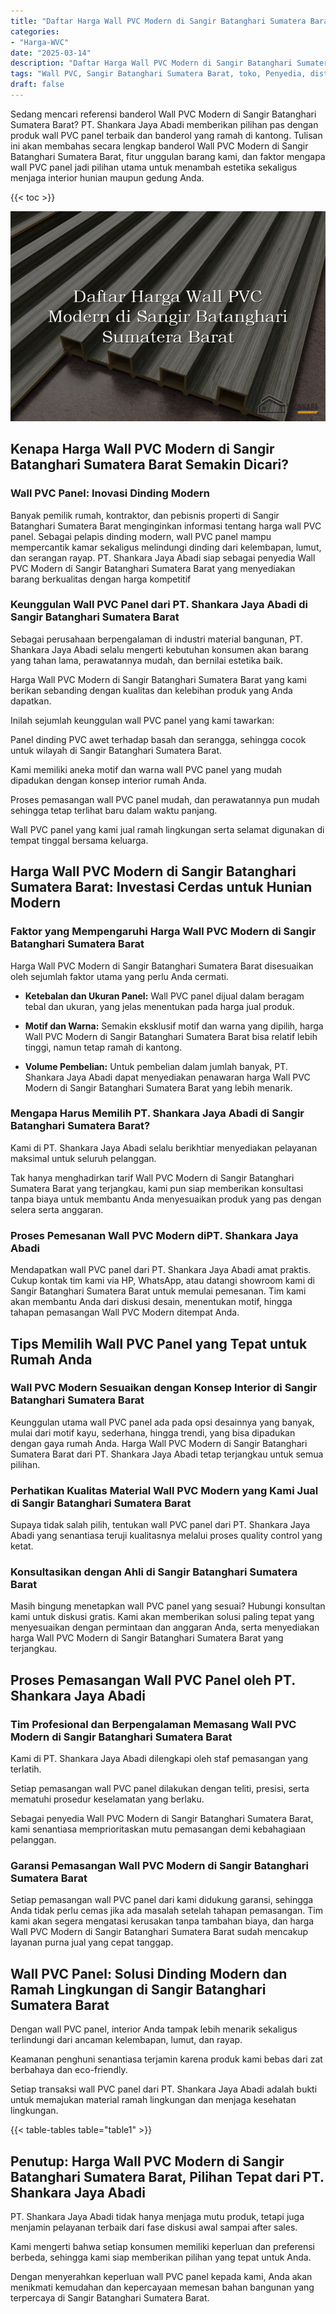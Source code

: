 ```yaml
---
title: "Daftar Harga Wall PVC Modern di Sangir Batanghari Sumatera Barat"
categories: 
- "Harga-WVC"
date: "2025-03-14"
description: "Daftar Harga Wall PVC Modern di Sangir Batanghari Sumatera Barat untuk tempat tinggal, office, serta ritel. Panel unggulan, pilihan motif, warna menarik, dengan layanan pemasangan oleh tenaga ahli ahli dan garansi resmi!|Layanan penjualan Wall PVC Modern di Sangir Batanghari Sumatera Barat untuk keperluan hunian, office, atau ritel, dengan produk terbaik dan instalasi oleh tim berpengalaman serta garansi resmi.|Pilihan Wall PVC Modern di Sangir Batanghari Sumatera Barat yang terpercaya bagi rumah, kantor, dan ritel, bersama panel terbaik dan pemasangan ditangani oleh tenaga ahli berpengalaman dan kepastian resmi.|Penjualan Wall PVC Modern di Sangir Batanghari Sumatera Barat bagi rumah, office, serta toko, dengan material berkualitas dan penempatan dikerjakan oleh teknisi profesional, lengkap beserta kepastian resmi.}"
tags: "Wall PVC, Sangir Batanghari Sumatera Barat, toko, Penyedia, distributor"
draft: false
---
```


Sedang mencari referensi banderol Wall PVC Modern di Sangir Batanghari Sumatera Barat? PT. Shankara Jaya Abadi memberikan pilihan pas dengan produk wall PVC panel terbaik dan banderol yang ramah di kantong. Tulisan ini akan membahas secara lengkap banderol Wall PVC Modern di Sangir Batanghari Sumatera Barat, fitur unggulan barang kami, dan faktor mengapa wall PVC panel jadi pilihan utama untuk menambah estetika sekaligus menjaga interior hunian maupun gedung Anda.

{{< toc >}}

![Daftar Harga Wall PVC Modern di Sangir Batanghari Sumatera Barat](/images/Harga-WVC/Daftar-Harga-Wall-PVC-Modern-di-Sangir-Batanghari-Sumatera-Barat.png)


## Kenapa Harga Wall PVC Modern di Sangir Batanghari Sumatera Barat Semakin Dicari?

### Wall PVC Panel: Inovasi Dinding Modern

Banyak pemilik rumah, kontraktor, dan pebisnis properti di Sangir Batanghari Sumatera Barat menginginkan informasi tentang harga wall PVC panel. Sebagai pelapis dinding modern, wall PVC panel mampu mempercantik kamar sekaligus melindungi dinding dari kelembapan, lumut, dan serangan rayap. PT. Shankara Jaya Abadi siap sebagai penyedia Wall PVC Modern di Sangir Batanghari Sumatera Barat yang menyediakan barang berkualitas dengan harga kompetitif

### Keunggulan Wall PVC Panel dari PT. Shankara Jaya Abadi di Sangir Batanghari Sumatera Barat

Sebagai perusahaan berpengalaman di industri material bangunan, PT. Shankara Jaya Abadi selalu mengerti kebutuhan konsumen akan barang yang tahan lama, perawatannya mudah, dan bernilai estetika baik.

Harga Wall PVC Modern di Sangir Batanghari Sumatera Barat yang kami berikan sebanding dengan kualitas dan kelebihan produk yang Anda dapatkan.

Inilah sejumlah keunggulan wall PVC panel yang kami tawarkan:

Panel dinding PVC awet terhadap basah dan serangga, sehingga cocok untuk wilayah di Sangir Batanghari Sumatera Barat.

Kami memiliki aneka motif dan warna wall PVC panel yang mudah dipadukan dengan konsep interior rumah Anda.

Proses pemasangan wall PVC panel mudah, dan perawatannya pun mudah sehingga tetap terlihat baru dalam waktu panjang.

Wall PVC panel yang kami jual ramah lingkungan serta selamat digunakan di tempat tinggal bersama keluarga.

## Harga Wall PVC Modern di Sangir Batanghari Sumatera Barat: Investasi Cerdas untuk Hunian Modern

### Faktor yang Mempengaruhi Harga Wall PVC Modern di Sangir Batanghari Sumatera Barat

Harga Wall PVC Modern di Sangir Batanghari Sumatera Barat disesuaikan oleh sejumlah faktor utama yang perlu Anda cermati.

- **Ketebalan dan Ukuran Panel:** Wall PVC panel dijual dalam beragam tebal dan ukuran, yang jelas menentukan pada harga jual produk.

- **Motif dan Warna:** Semakin eksklusif motif dan warna yang dipilih, harga Wall PVC Modern di Sangir Batanghari Sumatera Barat bisa relatif lebih tinggi, namun tetap ramah di kantong.

- **Volume Pembelian:** Untuk pembelian dalam jumlah banyak, PT. Shankara Jaya Abadi dapat menyediakan penawaran harga Wall PVC Modern di Sangir Batanghari Sumatera Barat yang lebih menarik.

### Mengapa Harus Memilih PT. Shankara Jaya Abadi di Sangir Batanghari Sumatera Barat?

Kami di PT. Shankara Jaya Abadi selalu berikhtiar menyediakan pelayanan maksimal untuk seluruh pelanggan.

Tak hanya menghadirkan tarif Wall PVC Modern di Sangir Batanghari Sumatera Barat yang terjangkau, kami pun siap memberikan konsultasi tanpa biaya untuk membantu Anda menyesuaikan produk yang pas dengan selera serta anggaran.

### Proses Pemesanan Wall PVC Modern diPT. Shankara Jaya Abadi

Mendapatkan wall PVC panel dari PT. Shankara Jaya Abadi amat praktis. Cukup kontak tim kami via HP, WhatsApp, atau datangi showroom kami di Sangir Batanghari Sumatera Barat untuk memulai pemesanan. Tim kami akan membantu Anda dari diskusi desain, menentukan motif, hingga tahapan pemasangan Wall PVC Modern ditempat Anda.

## Tips Memilih Wall PVC Panel yang Tepat untuk Rumah Anda

### Wall PVC Modern Sesuaikan dengan Konsep Interior di Sangir Batanghari Sumatera Barat

Keunggulan utama wall PVC panel ada pada opsi desainnya yang banyak, mulai dari motif kayu, sederhana, hingga trendi, yang bisa dipadukan dengan gaya rumah Anda. Harga Wall PVC Modern di Sangir Batanghari Sumatera Barat dari PT. Shankara Jaya Abadi tetap terjangkau untuk semua pilihan.

### Perhatikan Kualitas Material Wall PVC Modern yang Kami Jual di Sangir Batanghari Sumatera Barat

Supaya tidak salah pilih, tentukan wall PVC panel dari PT. Shankara Jaya Abadi yang senantiasa teruji kualitasnya melalui proses quality control yang ketat.

### Konsultasikan dengan Ahli di Sangir Batanghari Sumatera Barat

Masih bingung menetapkan wall PVC panel yang sesuai? Hubungi konsultan kami untuk diskusi gratis. Kami akan memberikan solusi paling tepat yang menyesuaikan dengan permintaan dan anggaran Anda, serta menyediakan harga Wall PVC Modern di Sangir Batanghari Sumatera Barat yang terjangkau.

## Proses Pemasangan Wall PVC Panel oleh PT. Shankara Jaya Abadi

### Tim Profesional dan Berpengalaman Memasang Wall PVC Modern di Sangir Batanghari Sumatera Barat

Kami di PT. Shankara Jaya Abadi dilengkapi oleh staf pemasangan yang terlatih.

Setiap pemasangan wall PVC panel dilakukan dengan teliti, presisi, serta mematuhi prosedur keselamatan yang berlaku.

Sebagai penyedia Wall PVC Modern di Sangir Batanghari Sumatera Barat, kami senantiasa memprioritaskan mutu pemasangan demi kebahagiaan pelanggan.

### Garansi Pemasangan Wall PVC Modern di Sangir Batanghari Sumatera Barat

Setiap pemasangan wall PVC panel dari kami didukung garansi, sehingga Anda tidak perlu cemas jika ada masalah setelah tahapan pemasangan. Tim kami akan segera mengatasi kerusakan tanpa tambahan biaya, dan harga Wall PVC Modern di Sangir Batanghari Sumatera Barat sudah mencakup layanan purna jual yang cepat tanggap.

## Wall PVC Panel: Solusi Dinding Modern dan Ramah Lingkungan di Sangir Batanghari Sumatera Barat

Dengan wall PVC panel, interior Anda tampak lebih menarik sekaligus terlindungi dari ancaman kelembapan, lumut, dan rayap.

Keamanan penghuni senantiasa terjamin karena produk kami bebas dari zat berbahaya dan eco-friendly.

Setiap transaksi wall PVC panel dari PT. Shankara Jaya Abadi adalah bukti untuk memajukan material ramah lingkungan dan menjaga kesehatan lingkungan.

{{< table-tables table="table1" >}}

## Penutup: Harga Wall PVC Modern di Sangir Batanghari Sumatera Barat, Pilihan Tepat dari PT. Shankara Jaya Abadi

PT. Shankara Jaya Abadi tidak hanya menjaga mutu produk, tetapi juga menjamin pelayanan terbaik dari fase diskusi awal sampai after sales.

Kami mengerti bahwa setiap konsumen memiliki keperluan dan preferensi berbeda, sehingga kami siap memberikan pilihan yang tepat untuk Anda.

Dengan menyerahkan keperluan wall PVC panel kepada kami, Anda akan menikmati kemudahan dan kepercayaan memesan bahan bangunan yang terpercaya di Sangir Batanghari Sumatera Barat.